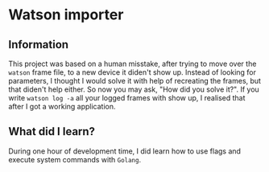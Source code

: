 # Watson importer

## Information
This project was based on a human misstake, after trying to move over the `watson` frame file, to a new device it diden't show up. Instead of looking for parameters, I thought I would solve it with help of recreating the frames, but that diden't help either.
So now you may ask, "How did you solve it?".
If you write `watson log -a` all your logged frames with show up, I realised that after I got a working application.


## What did I learn?
During one hour of development time, I did learn how to use flags and execute system commands with `Golang`.

